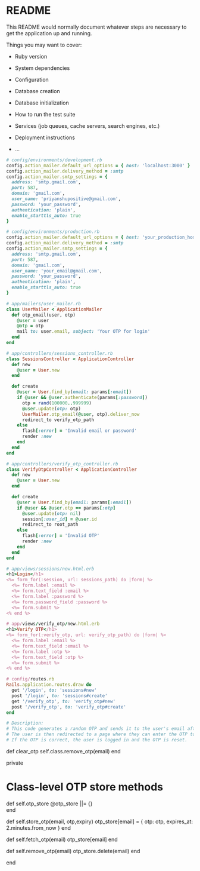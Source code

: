 # README

This README would normally document whatever steps are necessary to get the
application up and running.

Things you may want to cover:

* Ruby version

* System dependencies

* Configuration

* Database creation

* Database initialization

* How to run the test suite

* Services (job queues, cache servers, search engines, etc.)

* Deployment instructions

* ...

```ruby
# config/environments/development.rb
config.action_mailer.default_url_options = { host: 'localhost:3000' }
config.action_mailer.delivery_method = :smtp
config.action_mailer.smtp_settings = {
  address: 'smtp.gmail.com',
  port: 587,
  domain: 'gmail.com',
  user_name: 'priyanshupositive@gmail.com',
  password: 'your_password',
  authentication: 'plain',
  enable_starttls_auto: true
}

# config/environments/production.rb
config.action_mailer.default_url_options = { host: 'your_production_host' }
config.action_mailer.delivery_method = :smtp
config.action_mailer.smtp_settings = {
  address: 'smtp.gmail.com',
  port: 587,
  domain: 'gmail.com',
  user_name: 'your_email@gmail.com',
  password: 'your_password',
  authentication: 'plain',
  enable_starttls_auto: true
}

# app/mailers/user_mailer.rb
class UserMailer < ApplicationMailer
  def otp_email(user, otp)
    @user = user
    @otp = otp
    mail to: user.email, subject: 'Your OTP for login'
  end
end

# app/controllers/sessions_controller.rb
class SessionsController < ApplicationController
  def new
    @user = User.new
  end

  def create
    @user = User.find_by(email: params[:email])
    if @user && @user.authenticate(params[:password])
      otp = rand(100000..999999)
      @user.update(otp: otp)
      UserMailer.otp_email(@user, otp).deliver_now
      redirect_to verify_otp_path
    else
      flash[:error] = 'Invalid email or password'
      render :new
    end
  end
end

# app/controllers/verify_otp_controller.rb
class VerifyOtpController < ApplicationController
  def new
    @user = User.new
  end

  def create
    @user = User.find_by(email: params[:email])
    if @user && @user.otp == params[:otp]
      @user.update(otp: nil)
      session[:user_id] = @user.id
      redirect_to root_path
    else
      flash[:error] = 'Invalid OTP'
      render :new
    end
  end
end

# app/views/sessions/new.html.erb
<h1>Login</h1>
<%= form_for(:session, url: sessions_path) do |form| %>
  <%= form.label :email %>
  <%= form.text_field :email %>
  <%= form.label :password %>
  <%= form.password_field :password %>
  <%= form.submit %>
<% end %>

# app/views/verify_otp/new.html.erb
<h1>Verify OTP</h1>
<%= form_for(:verify_otp, url: verify_otp_path) do |form| %>
  <%= form.label :email %>
  <%= form.text_field :email %>
  <%= form.label :otp %>
  <%= form.text_field :otp %>
  <%= form.submit %>
<% end %>

# config/routes.rb
Rails.application.routes.draw do
  get '/login', to: 'sessions#new'
  post '/login', to: 'sessions#create'
  get '/verify_otp', to: 'verify_otp#new'
  post '/verify_otp', to: 'verify_otp#create'
end

# Description:
# This code generates a random OTP and sends it to the user's email after they enter their email and password.
# The user is then redirected to a page where they can enter the OTP to verify their login.
# If the OTP is correct, the user is logged in and the OTP is reset.
```


  
  def clear_otp
    self.class.remove_otp(email)
  end

  private

  # Class-level OTP store methods
  def self.otp_store
    @otp_store ||= {}  
  end

  def self.store_otp(email, otp,expiry)
    otp_store[email] = { otp: otp, expires_at: 2.minutes.from_now }
  end

  def self.fetch_otp(email)
    otp_store[email]
  end

  def self.remove_otp(email)
    otp_store.delete(email)
  end


end